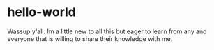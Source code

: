 # hello-world
Wassup y'all. Im a little new to all this but eager to learn from any and everyone that is willing to share their knowledge with me.
